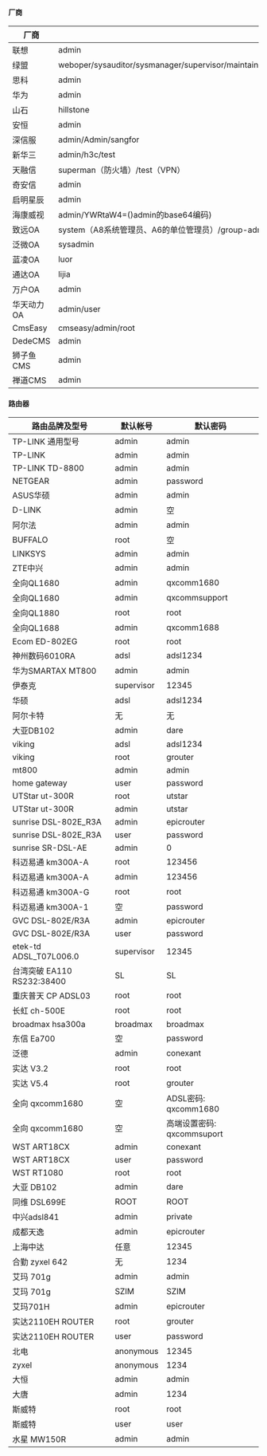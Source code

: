   #### 厂商
|  厂商 | 用户名  | 密码 |
| ------------ | -------------|-------------|
| 联想  |  admin  | administrator/leadsec@7766/bane@7766 |
| 绿盟  | weboper/sysauditor/sysmanager/supervisor/maintainer/webpolicy/sysadmin/conadmin/supervis/webaudit/conadmin/auditor/nsadmin/admin/shell  |weboper/sysauditor/sysmanager/supervisor/maintainer/webpolicy/sysadmin/conadmin/supervis/webaudit/conadmin/auditor/nsadmin/admin/shell|
| 思科  |  admin | cisco|
| 华为  | admin  | Admin@123（防火墙）mduadmin（VPN） |
| 山石  | hillstone  | hillstone|
| 安恒  | admin   | adminadmin/admin|
| 深信服  | admin/Admin/sangfor  |  admin/Admin/delanrecover/sangfor/sangfor@2018/sangfor@2019/空密码 |
| 新华三  | admin/h3c/test  | admin/adminer3100/adminer3200/adminer3260/adminer/h3c/h3capadmin/123 |
| 天融信  | superman（防火墙）/test（VPN）  | talent!23（防火墙）/123456（VPN） |
| 奇安信  | admin   | firewall（网神防火墙）|
| 启明星辰  | admin   | bane@7766/admin@123 |
| 海康威视  | admin/YWRtaW4=()admin的base64编码)   | 12345/MTIzNDU=（12345的base64编码） |
| 致远OA  | system（A8系统管理员、A6的单位管理员）/group-admin（A8集团版集团管理员）/admin1（A8企业版单位管理员）/audit-admin（审计管理员）   | 123456 |
| 泛微OA  | sysadmin   | 1  |
| 蓝凌OA  | luor   | 26012345 |
| 通达OA  | lijia   | 空 |
| 万户OA  | admin   | 111111/123456/13572468 |
| 华天动力OA  | admin/user   | 123456 |
| CmsEasy  | cmseasy/admin/root   |y19CjNmbLOvHKnwb/3vHOVEyCiKhWoeMg/wl6BN7IRX75GC9Tf|
| DedeCMS  | admin   | admin |
| 狮子鱼CMS  | admin   | admin888 |
| 禅道CMS  | admin   | 123456 |
  #### 路由器
  | 路由品牌及型号              | 默认帐号   | 默认密码                   |
| --------------------------- | ---------- | -------------------------- |
| TP-LINK  通用型号           | admin      | admin                      |
| TP-LINK                     | admin      | admin                      |
| TP-LINK  TD-8800            | admin      | admin                      |
| NETGEAR                     | admin      | password                   |
| ASUS华硕                    | admin      | admin                      |
| D-LINK                      | admin      | 空                         |
| 阿尔法                      | admin      | admin                      |
| BUFFALO                     | root       | 空                         |
| LINKSYS                     | admin      | admin                      |
| ZTE中兴                     | admin      | admin                      |
| 全向QL1680                  | admin      | qxcomm1680                 |
| 全向QL1680                  | admin      | qxcommsupport              |
| 全向QL1880                  | root       | root                       |
| 全向QL1688                  | admin      | qxcomm1688                 |
| Ecom  ED-802EG              | root       | root                       |
| 神州数码6010RA              | adsl       | adsl1234                   |
| 华为SMARTAX  MT800          | admin      | admin                      |
| 伊泰克                      | supervisor | 12345                      |
| 华硕                        | adsl       | adsl1234                   |
| 阿尔卡特                    | 无         | 无                         |
| 大亚DB102                   | admin      | dare                       |
| viking                      | adsl       | adsl1234                   |
| viking                      | root       | grouter                    |
| mt800                       | admin      | admin                      |
| home  gateway               | user       | password                   |
| UTStar  ut-300R             | root       | utstar                     |
| UTStar  ut-300R             | admin      | utstar                     |
| sunrise  DSL-802E_R3A       | admin      | epicrouter                 |
| sunrise  DSL-802E_R3A       | user       | password                   |
| sunrise  SR-DSL-AE          | admin      | 0                          |
| 科迈易通  km300A-A          | root       | 123456                     |
| 科迈易通  km300A-A          | admin      | 123456                     |
| 科迈易通  km300A-G          | root       | root                       |
| 科迈易通  km300A-1          | 空         | password                   |
| GVC  DSL-802E/R3A           | admin      | epicrouter                 |
| GVC  DSL-802E/R3A           | user       | password                   |
| etek-td  ADSL_T07L006.0     | supervisor | 12345                      |
| 台湾突破 EA110  RS232:38400 | SL         | SL                         |
| 重庆普天 CP  ADSL03         | root       | root                       |
| 长虹  ch-500E               | root       | root                       |
| broadmax  hsa300a           | broadmax   | broadmax                   |
| 东信 Ea700                  | 空         | password                   |
| 泛德                        | admin      | conexant                   |
| 实达 V3.2                   | root       | root                       |
| 实达 V5.4                   | root       | grouter                    |
| 全向  qxcomm1680            | 空         | ADSL密码: qxcomm1680       |
| 全向  qxcomm1680            | 空         | 高端设置密码: qxcommsuport |
| WST  ART18CX                | admin      | conexant                   |
| WST  ART18CX                | user       | password                   |
| WST  RT1080                 | root       | root                       |
| 大亚 DB102                  | admin      | dare                       |
| 同维  DSL699E               | ROOT       | ROOT                       |
| 中兴adsl841                 | admin      | private                    |
| 成都天逸                    | admin      | epicrouter                 |
| 上海中达                    | 任意       | 12345                      |
| 合勤 zyxel  642             | 无         | 1234                       |
| 艾玛 701g                   | admin      | admin                      |
| 艾玛 701g                   | SZIM       | SZIM                       |
| 艾玛701H                    | admin      | epicrouter                 |
| 实达2110EH  ROUTER          | root       | grouter                    |
| 实达2110EH  ROUTER          | user       | password                   |
| 北电                        | anonymous  | 12345                      |
| zyxel                       | anonymous  | 1234                       |
| 大恒                        | admin      | admin                      |
| 大唐                        | admin      | 1234                       |
| 斯威特                      | root       | root                       |
| 斯威特                      | user       | user                       |
| 水星 MW150R                 | admin      | admin                      |